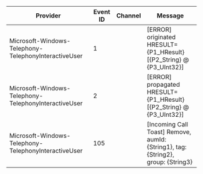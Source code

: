 Provider                                              |  Event ID  |  Channel  |  Message
------------------------------------------------------|------------|-----------|----------------------------------------------------------------------------------
Microsoft-Windows-Telephony-TelephonyInteractiveUser  |  1         |           |  [ERROR] originated HRESULT={P1_HResult} [{P2_String} @ {P3_UInt32}]
Microsoft-Windows-Telephony-TelephonyInteractiveUser  |  2         |           |  [ERROR] propagated HRESULT={P1_HResult} [{P2_String} @ {P3_UInt32}]
Microsoft-Windows-Telephony-TelephonyInteractiveUser  |  105       |           |  [Incoming Call Toast] Remove, aumId: {String1}, tag: {String2}, group: {String3}